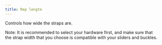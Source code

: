 ```yaml
---
title: Rep lengte
---
```


Controls how wide the straps are.

Note: It is recommended to select your hardware first, and make sure that the strap width that you choose is compatible with your sliders and buckles.
